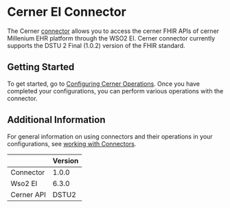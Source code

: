 # Cerner EI Connector
The Cerner [connector](https://docs.wso2.com/display/EI611/Working+with+Connectors) allows you to access the cerner FHIR APIs of cerner Millenium EHR platform through the WSO2 EI. Cerner connector currently supports the DSTU 2 Final (1.0.2) version of the FHIR standard.

## Getting Started
To get started, go to [Configuring Cerner Operations](config.md). Once you have completed your configurations, you can perform various operations with the connector.

## Additional Information
For general information on using connectors and their operations in your configurations, see [working with Connectors](https://docs.wso2.com/display/EI611/Working+with+Connectors).

|               | Version    |
| ------------- | -----------|
| Connector     | 1.0.0      |
| Wso2 EI       | 6.3.0      |
| Cerner API    | DSTU2      |
